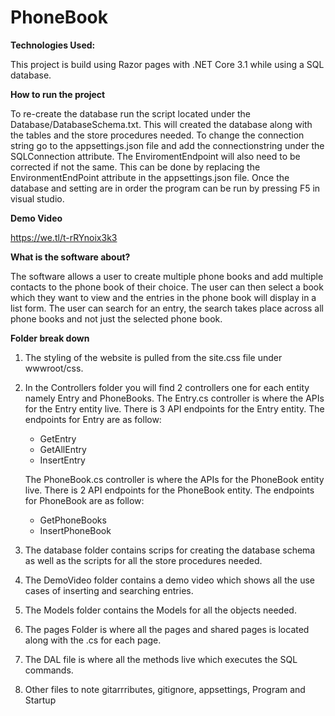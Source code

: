 # PhoneBook

**Technologies Used:**

This project is build using Razor pages with .NET Core 3.1 while using a SQL database.

**How to run the project**

To re-create the database run the script located under the Database/DatabaseSchema.txt. This will created the database along with the tables and the store procedures needed.
To change the connection string go to the appsettings.json file and add the connectionstring under the SQLConnection attribute.
The EnviromentEndpoint will also need to be corrected if not the same. This can be done by replacing the EnvironmentEndPoint attribute in the appsettings.json file.
Once the database and setting are in order the program can be run by pressing F5 in visual studio.

**Demo Video**

https://we.tl/t-rRYnoix3k3

**What is the software about?**

The software allows a user to create multiple phone books and add multiple contacts to the phone book of their choice.
The user can then select a book which they want to view and the entries in the phone book will display in a list form. 
The user can search for an entry, the search takes place across all phone books and not just the selected phone book. 

**Folder break down**

1. The styling of the website is pulled from the site.css file under wwwroot/css.

2. In the Controllers folder you will find 2 controllers one for each entity namely Entry and PhoneBooks.
  The Entry.cs controller is where the APIs for the Entry entity live. There is 3 API endpoints for the Entry entity. 
  The endpoints for Entry are as follow:
   - GetEntry
   - GetAllEntry
   - InsertEntry

   The PhoneBook.cs controller is where the APIs for the PhoneBook entity live. There is 2 API endpoints for the PhoneBook entity. 
   The endpoints for PhoneBook are as follow:
   - GetPhoneBooks
   - InsertPhoneBook
   
 3. The database folder contains scrips for creating the database schema as well as the scripts for all the store procedures needed.
 
 4. The DemoVideo folder contains a demo video which shows all the use cases of inserting and searching entries. 
 
 5. The Models folder contains the Models for all the objects needed. 
 
 6. The pages Folder is where all the pages and shared pages is located along with the .cs for each page.
 
 7. The DAL file is where all the methods live which executes the SQL commands. 
 
 8. Other files to note gitarrributes, gitignore, appsettings, Program and Startup 
 
